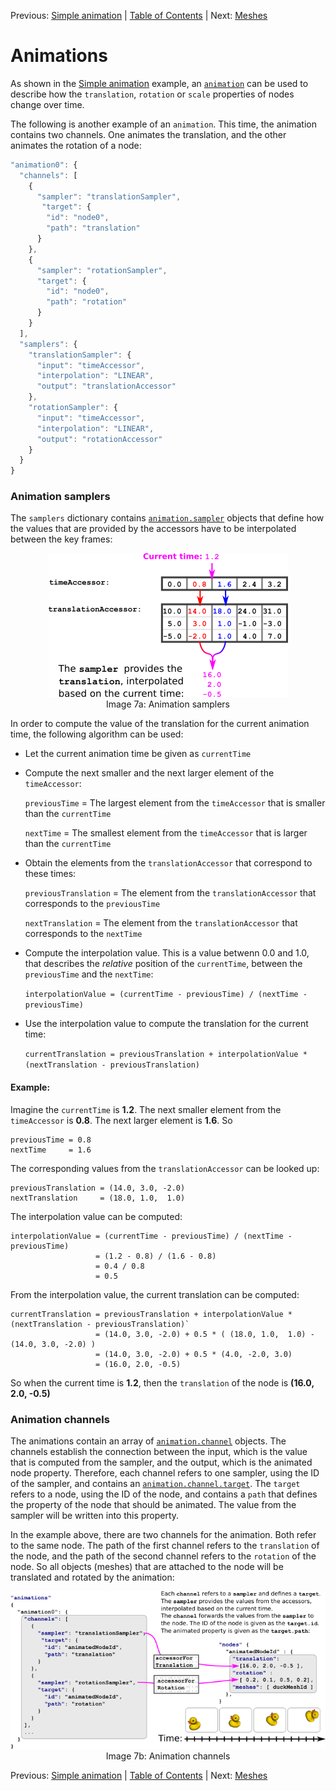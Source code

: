 Previous: [Simple animation](gltfTutorial_005_SimpleAnimation.md) | [Table of Contents](README.md) | Next: [Meshes](gltfTutorial_008_SimpleMeshes.md)

# Animations

As shown in the [Simple animation](gltfTutorial_005_SimpleAnimation.md) example, an [`animation`](https://github.com/KhronosGroup/glTF/tree/master/specification#reference-animation) can be used to describe how the `translation`, `rotation` or `scale` properties of nodes change over time.

The following is another example of an `animation`. This time, the animation contains two channels. One animates the translation, and the other animates the rotation of a node:

```javascript
"animation0": {
  "channels": [
    {
      "sampler": "translationSampler",
       "target": {
        "id": "node0",
        "path": "translation"
      }
    },
    {
      "sampler": "rotationSampler",
      "target": {
        "id": "node0",
        "path": "rotation"
      }
    }
  ],
  "samplers": {
    "translationSampler": {
      "input": "timeAccessor",
      "interpolation": "LINEAR",
      "output": "translationAccessor"
    },
    "rotationSampler": {
      "input": "timeAccessor",
      "interpolation": "LINEAR",
      "output": "rotationAccessor"
    }
  }
}
```


### Animation samplers

The `samplers` dictionary contains [`animation.sampler`](https://github.com/KhronosGroup/glTF/blob/master/specification/README.md#reference-animation.sampler) objects that define how the values that are provided by the accessors have to be interpolated between the key frames:

<p align="center">
<img src="images/animationSamplers.png" /><br>
<a name="animationSamplers-png"></a>Image 7a: Animation samplers
</p>

In order to compute the value of the translation for the current animation time, the following algorithm can be used:

* Let the current animation time be given as `currentTime`
* Compute the next smaller and the next larger element of the `timeAccessor`:

    `previousTime` = The largest element from the `timeAccessor` that is smaller than the `currentTime`

    `nextTime`  = The smallest element from the `timeAccessor` that is larger than the `currentTime`

* Obtain the elements from the `translationAccessor` that correspond to these times:

    `previousTranslation` = The element from the `translationAccessor` that corresponds to the `previousTime`

    `nextTranslation` = The element from the `translationAccessor` that corresponds to the `nextTime`

* Compute the interpolation value. This is a value betwenn 0.0 and 1.0, that describes the *relative* position of the `currentTime`, between the `previousTime` and the `nextTime`:

    `interpolationValue = (currentTime - previousTime) / (nextTime - previousTime)`

* Use the interpolation value to compute the translation for the current time:

    `currentTranslation = previousTranslation + interpolationValue * (nextTranslation - previousTranslation)`


#### Example:

Imagine the `currentTime` is **1.2**. The next smaller element from the `timeAccessor` is **0.8**. The next larger element is **1.6**. So

    previousTime = 0.8
    nextTime     = 1.6

The corresponding values from the `translationAccessor` can be looked up:

    previousTranslation = (14.0, 3.0, -2.0)
    nextTranslation     = (18.0, 1.0,  1.0)

The interpolation value can be computed:

    interpolationValue = (currentTime - previousTime) / (nextTime - previousTime)
                       = (1.2 - 0.8) / (1.6 - 0.8)
                       = 0.4 / 0.8         
                       = 0.5

From the interpolation value, the current translation can be computed:

    currentTranslation = previousTranslation + interpolationValue * (nextTranslation - previousTranslation)`
                       = (14.0, 3.0, -2.0) + 0.5 * ( (18.0, 1.0,  1.0) - (14.0, 3.0, -2.0) )
                       = (14.0, 3.0, -2.0) + 0.5 * (4.0, -2.0, 3.0)
                       = (16.0, 2.0, -0.5)

So when the current time is **1.2**, then the `translation` of the node is **(16.0, 2.0, -0.5)**



### Animation channels

The animations contain an array of [`animation.channel`](https://github.com/KhronosGroup/glTF/blob/master/specification/README.md#reference-animation.channel) objects. The channels establish the connection between the input, which is the value that is computed from the sampler, and the output, which is the animated node property. Therefore, each channel refers to one sampler, using the ID of the sampler, and contains an [`animation.channel.target`](https://github.com/KhronosGroup/glTF/blob/master/specification/README.md#reference-animation.channel.target). The `target` refers to a node, using the ID of the node, and contains a `path` that defines the property of the node that should be animated. The value from the sampler will be written into this property.

In the example above, there are two channels for the animation. Both refer to the same node. The path of the first channel refers to the `translation` of the node, and the path of the second channel refers to the `rotation` of the node. So all objects (meshes) that are attached to the node will be translated and rotated by the animation:

<p align="center">
<img src="images/animationChannels.png" /><br>
<a name="animationChannels-png"></a>Image 7b: Animation channels
</p>



Previous: [Simple animation](gltfTutorial_005_SimpleAnimation.md) | [Table of Contents](README.md) | Next: [Meshes](gltfTutorial_008_SimpleMeshes.md)
